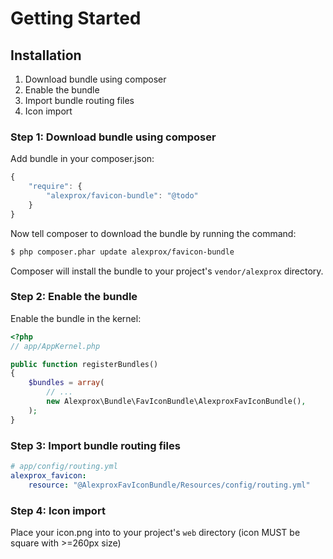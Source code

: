 Getting Started
==================================

## Installation

1. Download bundle using composer
2. Enable the bundle
3. Import bundle routing files
4. Icon import

### Step 1: Download bundle using composer

Add bundle in your composer.json:

```js
{
    "require": {
        "alexprox/favicon-bundle": "@todo"
    }
}
```

Now tell composer to download the bundle by running the command:

``` bash
$ php composer.phar update alexprox/favicon-bundle
```

Composer will install the bundle to your project's `vendor/alexprox` directory.

### Step 2: Enable the bundle

Enable the bundle in the kernel:

``` php
<?php
// app/AppKernel.php

public function registerBundles()
{
    $bundles = array(
        // ...
        new Alexprox\Bundle\FavIconBundle\AlexproxFavIconBundle(),
    );
}
```

### Step 3: Import bundle routing files

``` yaml
# app/config/routing.yml
alexprox_favicon:
    resource: "@AlexproxFavIconBundle/Resources/config/routing.yml"

```

### Step 4: Icon import

Place your icon.png into to your project's `web` directory
(icon MUST be square with >=260px size)